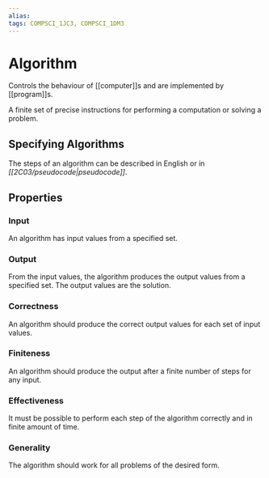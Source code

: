 ```yaml
---
alias:
tags: COMPSCI_1JC3, COMPSCI_1DM3
---
```

# Algorithm
Controls the behaviour of [[computer]]s and are implemented by [[program]]s. 

A finite set of precise instructions for performing a computation or solving a problem.

## Specifying Algorithms
The steps of an algorithm can be described in English or in *[[2C03/pseudocode|pseudocode]]*. 

## Properties
### Input
An algorithm has input values from a specified set.
### Output
From the input values, the algorithm produces the output values from a specified set. The output values are the solution.  
### Correctness
An algorithm should produce the correct output values for each set of input values.
### Finiteness
An algorithm should produce the output after a finite number of steps for any input.
### Effectiveness
It must be possible to perform each step of the algorithm correctly and in finite amount of time.
### Generality
The algorithm should work for all problems of the desired form.